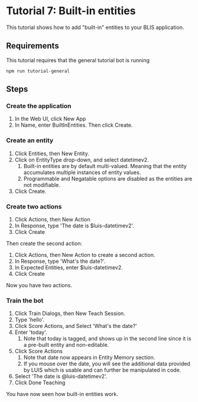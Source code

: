 # Tutorial 7: Built-in entities
This tutorial shows how to add "built-in" entities to your BLIS application.

## Requirements
This tutorial requires that the general tutorial bot is running

	npm run tutorial-general

## Steps

### Create the application

1. In the Web UI, click New App
2. In Name, enter BuiltInEntities. Then click Create.

### Create an entity

1. Click Entities, then New Entity.
2. Click on EntityType drop-down, and select datetimev2.
	1. Built-in entities are by default multi-valued. Meaning that the entity accumulates multiple instances of entity values.
	2. Programmable and Negatable options are disabled as the entities are not modifiable.
3. Click Create.

### Create two actions

1. Click Actions, then New Action
2. In Response, type 'The date is $luis-datetimev2'.
3. Click Create

Then create the second action:

1. Click Actions, then New Action to create a second action.
3. In Response, type 'What's the date?'.
4. In Expected Entities, enter $luis-datetimev2.
4. Click Create

Now you have two actions.

### Train the bot

1. Click Train Dialogs, then New Teach Session.
2. Type 'hello'.
3. Click Score Actions, and Select 'What's the date?'
2. Enter 'today'. 
	1. Note that today is tagged, and shows up in the second line since it is a pre-built entity and non-editable.
5. Click Score Actions
	1. Note that date now appears in Entity Memory section. 
	2. If you mouse over the date, you will see the additional data provided by LUIS which is usable and can further be manipulated in code. 
6. Select 'The date is @luis-datetimev2'.
7. Click Done Teaching

You have now seen how built-in entities work.
